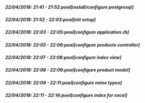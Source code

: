 
##### 22/04/2018: 21:41 - 21:52:pool[install/configure postgresql]

##### 22/04/2018: 21:52 - 22:03:pool[init setup]

##### 22/04/2018: 22:03 - 22:05:pool[configure application.rb]

##### 22/04/2018: 22:05 - 22:06:pool[configure products controller]

##### 22/04/2018: 22:07 - 22:08:pool[configure index view]

##### 22/04/2018: 22:08 - 22:09:pool[configure product model]

##### 22/04/2018: 22:09 - 22:11:pool[configure mime types]

##### 22/04/2018: 22:11 - 22:14:pool[configure index for excel]
